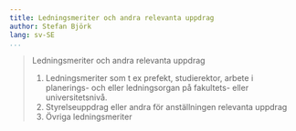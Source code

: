 ```yaml
---
title: Ledningsmeriter och andra relevanta uppdrag
author: Stefan Björk
lang: sv-SE
...
```


> Ledningsmeriter och andra relevanta uppdrag
> 
> 1. Ledningsmeriter som t ex prefekt, studierektor, arbete i planerings- och eller ledningsorgan på
> fakultets- eller universitetsnivå.
> 2. Styrelseuppdrag eller andra för anställningen relevanta uppdrag
> 3. Övriga ledningsmeriter

